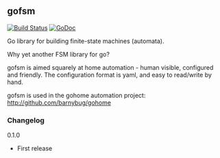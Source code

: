 ## gofsm

[![Build Status](https://travis-ci.org/barnybug/gofsm.svg?branch=master)](https://travis-ci.org/barnybug/gofsm)
[![GoDoc](https://godoc.org/github.com/barnybug/gofsm?status.svg)](http://godoc.org/github.com/barnybug/gofsm)

Go library for building finite-state machines (automata).

Why yet another FSM library for go?

gofsm is aimed squarely at home automation - human visible, configured and
friendly. The configuration format is yaml, and easy to read/write by hand.

gofsm is used in the gohome automation project:
http://github.com/barnybug/gohome

### Changelog
0.1.0

- First release

